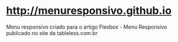 # http://menuresponsivo.github.io
Menu responsivo criado para o artigo Flexbox - Menu Responsivo publicado no site da tableless.com.br
